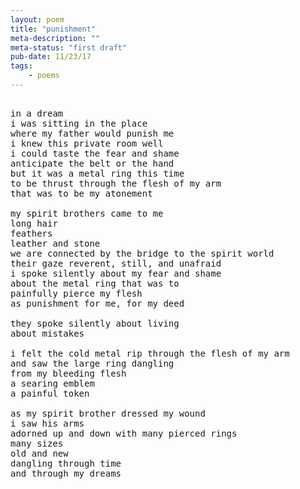 ```yaml
---
layout: poem
title: "punishment"
meta-description: ""
meta-status: "first draft"
pub-date: 11/23/17
tags: 
    - poems
---
```

<pre class="stanza">

in a dream
i was sitting in the place
where my father would punish me
i knew this private room well
i could taste the fear and shame
anticipate the belt or the hand
but it was a metal ring this time
to be thrust through the flesh of my arm 
that was to be my atonement

my spirit brothers came to me
long hair 
feathers 
leather and stone
we are connected by the bridge to the spirit world
their gaze reverent, still, and unafraid
i spoke silently about my fear and shame
about the metal ring that was to 
painfully pierce my flesh
as punishment for me, for my deed

they spoke silently about living
about mistakes

i felt the cold metal rip through the flesh of my arm
and saw the large ring dangling
from my bleeding flesh
a searing emblem
a painful token 

as my spirit brother dressed my wound
i saw his arms
adorned up and down with many pierced rings
many sizes
old and new
dangling through time
and through my dreams


</pre>







